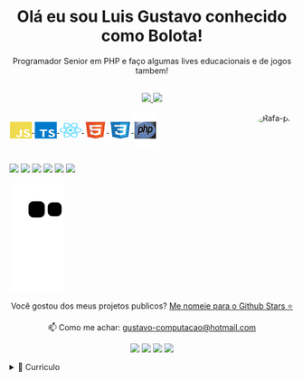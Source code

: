 
<h1 align='center'>
Olá eu sou Luis Gustavo conhecido como Bolota!
</h1>

<p align='center'>
Programador Senior em PHP e faço algumas lives educacionais e de jogos tambem!
</p>
<br>

<div align="center">
  <a href="https://github.com/GustavoSantarosa">
    <img height="180em" src="https://github-readme-stats.vercel.app/api?username=GustavoSantarosa&show_icons=true&theme=tokyonight&include_all_commits=true&count_private=true"/>
    <img height="180em" src="https://github-readme-stats.vercel.app/api/top-langs/?username=GustavoSantarosa&layout=compact&langs_count=7&theme=tokyonight"/>
</div>

<div><br>
  <img align="center" alt="Rafa-Js" height="30" width="40" src="https://raw.githubusercontent.com/devicons/devicon/master/icons/javascript/javascript-plain.svg">
  <img align="center" alt="Rafa-Ts" height="30" width="40" src="https://raw.githubusercontent.com/devicons/devicon/master/icons/typescript/typescript-plain.svg">
  <img align="center" alt="Rafa-React" height="30" width="40" src="https://raw.githubusercontent.com/devicons/devicon/master/icons/react/react-original.svg">
  <img align="center" alt="Rafa-HTML" height="30" width="40" src="https://raw.githubusercontent.com/devicons/devicon/master/icons/html5/html5-original.svg">
  <img align="center" alt="Rafa-CSS" height="30" width="40" src="https://raw.githubusercontent.com/devicons/devicon/master/icons/css3/css3-original.svg">
  <img align="center" alt="Rafa-Python" height="60" width="40" src="https://raw.githubusercontent.com/devicons/devicon/master/icons/php/php-original.svg">

  <img align="right" alt="Rafa-pic" height="150" style="border-radius:50px;" src="https://i.ibb.co/2PWcHRY/Screenshot-2022-03-16-at-22-02-07-Perfil-de-luis-gustavo-santarosa-pinto-akbolota-no-Instagram-77-pu.png?width=676&height=676">
</div>

  ##

<div> 
  <a href="https://www.youtube.com/user/bolotaak" target="_blank"><img src="https://img.shields.io/badge/YouTube-FF0000?style=for-the-badge&logo=youtube&logoColor=white" target="_blank"></a>
  <a href="https://www.instagram.com/akbolota/" target="_blank"><img src="https://img.shields.io/badge/-Instagram-%23E4405F?style=for-the-badge&logo=instagram&logoColor=white" target="_blank"></a>
 	<a href="https://www.twitch.tv/akbolota" target="_blank"><img src="https://img.shields.io/badge/Twitch-9146FF?style=for-the-badge&logo=twitch&logoColor=white" target="_blank"></a>
 <a href="https://discord.gg/7d9neSzX" target="_blank"><img src="https://img.shields.io/badge/Discord-7289DA?style=for-the-badge&logo=discord&logoColor=white" target="_blank"></a> 
  <a href = "mailto:gustavo-computacao@hotmail.com"><img src="https://img.shields.io/badge/-Hotmail-%23333?style=for-the-badge&logo=m&logoColor=white" target="_blank"></a>
  <a href="https://www.linkedin.com/in/lu%C3%ADs-gustavo-santarosa-pinto-72235a56/" target="_blank"><img src="https://img.shields.io/badge/-LinkedIn-%230077B5?style=for-the-badge&logo=linkedin&logoColor=white" target="_blank"></a>

  ![Snake animation](https://github.com/GustavoSantarosa/GustavoSantarosa/blob/output/github-contribution-grid-snake.svg)

</div>

<p align='center'>
  Você gostou dos meus projetos publicos? <a href='https://stars.github.com/nominate/'>Me nomeie para o Github Stars ⭐</a>
</p>

<!-- <div align="center" style="margin=1px">
  <a href="https://github.com/anuraghazra/github-readme-stats">
    <img align="center" src="https://github-readme-stats.vercel.app/api/pin/?username=anuraghazra&repo=github-readme-stats&theme=tokyonight" />
  <a href="https://github.com/anuraghazra/convoychat">
    <img align="center" src="https://github-readme-stats.vercel.app/api/pin/?username=anuraghazra&repo=convoychat&theme=tokyonight" />
</div> -->

<!-- <details align='center'>
  <summary>⚡ My workspace specs</summary>
</details> -->

<p align='center'>
  📫 Como me achar: <a href='mailto:gustavo-computacao@hotmail.com'>gustavo-computacao@hotmail.com</a>
</p>
<p align='center'>
  <a href="#"><img src="https://badges.pufler.dev/years/GustavoSantarosa"></a>
  <a href="#"><img src="https://badges.pufler.dev/repos/GustavoSantarosa"></a>
  <a href="#"><img src="https://badges.pufler.dev/commits/monthly/GustavoSantarosa"></a>
  <a href="#"><img src="https://badges.pufler.dev/visits/GustavoSantarosa/GustavoSantarosa"></a>
</p>

<details>
  <summary>📃 Curriculo</summary>

  ## Educação

  - 📖 **Ensino Superior - Analise e Desenvolvimento de sistemas**\
  📍 **Fatec Americana** - Americana/SP, Brasil

  - 📖 **Ensino Técnico - Tecnico em informática**\
  📍 **Senac Americana** - Americana/SP, Brasil

  ## Experiência

  - 👨‍💻 **Desenvolvedor Senior FullStack PHP**\
  📆 Junho/2008 - Atualmente\
  📍 **Autonomo** - Americana/SP, Brasil

  - 👨‍💻 **Desenvolvedor Senior FullStack PHP**\
  📆 Junho/2020 - Atualmente\
  📍 **Qyon** - Americana/SP, Brasil

  - 👨‍💻 **Desenvolvedor Pleno FullStack PHP**\
  📆 Março/2020 - Junho/2020\
  📍 **Idomestica** - Limeira/SP, Brasil

  - 👨‍💻 **Analista de sistemas ERP**\
  📆 Março/2015 - Março/2020\
  📍 **Microwork Softwares** - Americana/SP, Brasil 
  
  ## Conhecimentos

  - ⭐ Pacotes da Aws (cognito, SES, polly, s3, ec2, ecs, etc).
  - ⭐ Git (workflow, codereview, versionamentos, releases, etc).
  - ⭐ Docker.
  - ⭐ FrameWorks (Laravel, Zend, Laminas, CodeIgniter, Node, Symfony, etc).
  - ⭐ Erp (Financeiro, Estoque, Gestao de Pessoas, Faturamento, CRM, Contabil, Fiscal, etc).
  - ⭐ Data Base (Postgresql, Mysql, MariaDB, SqlServer, MongoDb, Redis, Aurora, etc).
  - ⭐ DB Multitanancy.
  - ⭐ Libs (NfePhp, Aws, Sigep, swagger, etc).
  - ⭐ Micro Services.
  - ⭐ Clean Code.
  - ⭐ TDD, Unit Test e Feature Test.
  - ⭐ Boas Praticas de Desenvolvimento.
  - ⭐ Arquiteturas Cloud, Hexagonal.
  - ⭐ Projetos do Tipo BigData.
  - ⭐ Rabbit MQ.
  - ⭐ Kafka.

</details>


